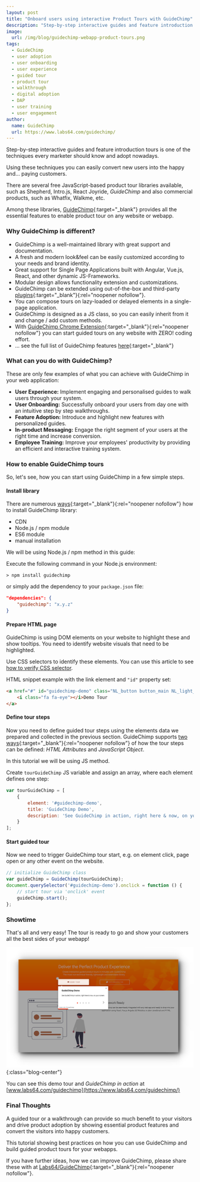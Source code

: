 ```yaml
---
layout: post
title: "Onboard users using interactive Product Tours with GuideChimp"
description: "Step-by-step interactive guides and feature introduction tours is one of the techniques every marketer should know and adopt nowadays"
image:
  url: /img/blog/guidechimp-webapp-product-tours.png
tags:
  - GuideChimp
  - user adoption
  - user onboarding
  - user experience
  - guided tour
  - product tour
  - walkthrough
  - digital adoption
  - DAP
  - user training
  - user engagement
author:
  name: GuideChimp
  url: https://www.labs64.com/guidechimp/
---
```


Step-by-step interactive guides and feature introduction tours is one of the techniques every marketer should know and adopt nowadays.

Using these techniques you can easily convert new users into the happy and... paying customers.

There are several free JavaScript-based product tour libraries available, such as Shepherd, Intro.js, React Joyride, *GuideChimp* and also commercial products, such as Whatfix, Walkme, etc.

Among these libraries, [GuideChimp](https://www.labs64.com/guidechimp/){:target="_blank"} provides all the essential features to enable product tour on any website or webapp.

### Why GuideChimp is different?

- GuideChimp is a well-maintained library with great support and documentation.
- A fresh and modern look&feel can be easily customized according to your needs and brand identity.
- Great support for Single Page Applications built with Angular, Vue.js, React, and other dynamic JS-Frameworks.
- Modular design allows functionality extension and customizations.
- GuideChimp can be extended using out-of-the-box and third-party [plugins](https://github.com/Labs64/GuideChimp/wiki/Plugins){:target="_blank"}{:rel="noopener nofollow"}.
- You can compose tours on lazy-loaded or delayed elements in a single-page application.
- GuideChimp is designed as a JS class, so you can easily inherit from it and change / add custom methods.
- With [GuideChimp Chrome Extension](https://chrome.google.com/webstore/detail/guidechimp-chrome-extensi/afecedbgkfoijeligfjflidfddndnjng){:target="_blank"}{:rel="noopener nofollow"} you can start guided tours on any website with ZERO! coding effort.
- ... see the full list of GuideChimp features [here](https://www.labs64.com/guidechimp/#features){:target="_blank"}

### What can you do with GuideChimp?

These are only few examples of what you can achieve with GuideChimp in your web application:

- **User Experience:** Implement engaging and personalised guides to walk users through your system.
- **User Onboarding:** Successfully onboard your users from day one with an intuitive step by step walkthroughs.
- **Feature Adoption:** Introduce and highlight new features with personalized guides.
- **In-product Messaging:** Engage the right segment of your users at the right time and increase conversion.
- **Employee Training:** Improve your employees' productivity by providing an efficient and interactive training system.

### How to enable GuideChimp tours

So, let's see, how you can start using GuideChimp in a few simple steps.

#### **Install library**

There are numerous [ways](https://github.com/Labs64/GuideChimp/wiki/Install){:target="_blank"}{:rel="noopener nofollow"} how to install GuideChimp library:

- CDN
- Node.js / npm module
- ES6 module
- manual installation

We will be using Node.js / npm method in this guide:

Execute the following command in your Node.js environment:
```shell
> npm install guidechimp
```

or simply add the dependency to your `package.json` file:
```json
"dependencies": {
    "guidechimp": "x.y.z"
}
```

#### **Prepare HTML page**

GuideChimp is using DOM elements on your website to highlight these and show tooltips. You need to identify website visuals that need to be highlighted.

Use CSS selectors to identify these elements. You can use this article to see [how to verify CSS selector](/blog/2020/10/12/validate-css-selectors/).

HTML snippet example with the link element and `"id"` property set:
```html
<a href="#" id="guidechimp-demo" class="NL_button button_main NL_light_btn" role="button">
    <i class="fa fa-eye"></i>Demo Tour
</a>
```

#### **Define tour steps**

Now you need to define guided tour steps using the elements data we prepared and collected in the previous section.
GuideChimp supports [two ways](https://github.com/Labs64/GuideChimp/wiki/Configure#step-definition){:target="_blank"}{:rel="noopener nofollow"} of how the tour steps can be defined: *HTML Attributes* and *JavaScript Object*.

In this tutorial we will be using JS method.

Create `tourGuideChimp` JS variable and assign an array, where each element defines one step:
```javascript
var tourGuideChimp = [
    {
        element: '#guidechimp-demo',
        title: 'GuideChimp Demo',
        description: 'See GuideChimp in action, right here & now, on your screen.'
    }
];
```

#### **Start guided tour**

Now we need to trigger GuideChimp tour start, e.g. on element click, page open or any other event on the website.

```javascript
// initialize GuideChimp class
var guideChimp = GuideChimp(tourGuideChimp);
document.querySelector('#guidechimp-demo').onclick = function () {
    // start tour via 'onclick' event
    guideChimp.start();
};
```

### Showtime

That's all and very easy! The tour is ready to go and show your customers all the best sides of your webapp!

![GuideChimp in Action](/img/blog/guidechimp-in-action.png "GuideChimp in Action"){:class="blog-center"}

You can see this demo tour and *GuideChimp in action* at [www.labs64.com/guidechimp](https://www.labs64.com/guidechimp/)

### Final Thoughts

A guided tour or a walkthrough can provide so much benefit to your visitors and drive product adoption by showing essential product features and convert the visitors into happy customers.

This tutorial showing best practices on how you can use GuideChimp and build guided product tours for your webapps.

If you have further ideas, how we can improve GuideChimp, please share these with at [Labs64/GuideChimp](https://github.com/Labs64/GuideChimp/issues){:target="_blank"}{:rel="noopener nofollow"}.

